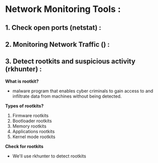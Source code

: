 # Network Monitoring Tools :

## 1. Check open ports (netstat) :


## 2. Monitoring Network Traffic () :



## 3. Detect rootkits and suspicious activity (rkhunter) :

**What is rootkit?**
-  malware program that enables cyber criminals to gain access to and infiltrate data from machines without being detected. 

**Types of rootkits?**
1. Firmware rootkits
2. Bootloader rootkits
3. Memory rootkits
4. Applications rootkits
5. Kernel mode rootkits

**Check for rootkits**

- We'll use rkhunter to detect rootkits
